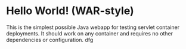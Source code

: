Hello World! (WAR-style)
===============

This is the simplest possible Java webapp for testing servlet container deployments.  It should work on any container and requires no other dependencies or configuration.
dfg
